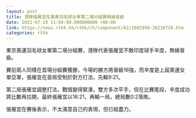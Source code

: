 ```yaml
---
layout: post
title: 港隊張雁宜在東奧羽毛球女單第二場分組賽無緣晉級
date: 2021-07-28 11:04:08.000000000 +08:00
link: https://news.rthk.hk/rthk/ch/component/k2/1602950-20210728.htm
categories: rthk
---
```


東京奧運羽毛球女單第二場分組賽，港隊代表張雁宜不敵印度球手辛度，無緣晉級。

賽前兩人同樣在首場分組賽獲勝，今場的勝方將晉級16強，而辛度是上屆奧運女單亞軍，張雁宜在首局受制於對方打法，先輸9:21。

第二局張雁宜調整打法，戰情變得緊湊，雙方多次平手，但在比賽尾段，辛度成功將比數再拉開，最終張雁宜以16:21，再輸一局，總局數0:2落敗。

張雁宜在賽後表示，不太滿意自己的表現，但已經盡力。
